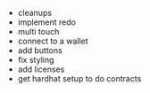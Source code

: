  - cleanups
 - implement redo
 - multi touch
 - connect to a wallet
 - add buttons
 - fix styling
 - add licenses
 - get hardhat setup to do contracts
